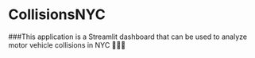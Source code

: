 # CollisionsNYC
###This application is a Streamlit dashboard that can be used to analyze motor vehicle collisions in NYC 🗽💥🚗
